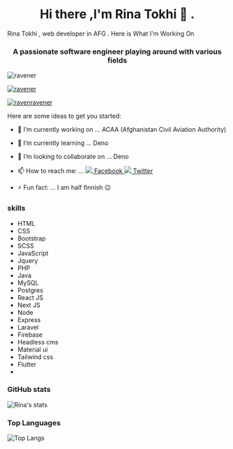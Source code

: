 <h1 align="center">Hi there ,I'm Rina Tokhi 👋 .</h1>

Rina Tokhi ,  web developer in AFG .
 Here is What I'm Working On 


<h3 align="center">A passionate software engineer playing around with various fields</h3>

<p align="left"> <img src="https://komarev.com/ghpvc/?username=ravener&label=Profile%20views&color=0e75b6&style=flat" alt="ravener" /> </p>

<p align="left"> <a href="https://github.com/ryo-ma/github-profile-trophy"><img src="https://github-profile-trophy.vercel.app/?username=ravener" alt="ravener" /></a> </p>

<p align="left"> <a href="https://twitter.com/ravenravener" target="blank"><img src="https://img.shields.io/twitter/follow/ravenravener?logo=twitter&style=for-the-badge" alt="ravenravener" /></a> </p>




Here are some ideas to get you started:

- 🔭 I’m currently working on ... ACAA (Afghanistan Civil Aviation Authority)
- 🌱 I’m currently learning ...  Deno
- 👯 I’m looking to collaborate on ... Deno
- 📫 How to reach me: ... 
[ <img src="https://img.icons8.com/fluent/35/000000/facebook-new.png"/> Facebook ](https://www.facebook.com/rina.tokhi.3) 
[ <img src="https://img.icons8.com/fluent/35/000000/twitter.png"/> Twitter ](https://twitter.com/RinaTokhi)

- ⚡ Fun fact: ... I am half finnish  😉



### skills 
- HTML
- CSS
- Bootstrap
- SCSS
- JavaScript 
- Jquery
- PHP
- Java
- MySQL
- Postgres
- React JS
- Next JS
- Node
- Express
- Laravel
- Firebase
- Headless cms
- Material ui
- Tailwind css
- Flutter
- 


### GitHub stats

![Rina's stats](https://github-readme-stats.vercel.app/api?username=Rina-Tokhi&count_private=true&show_icons=true&theme=radical)

### Top Languages 

![Top Langs](https://github-readme-stats.vercel.app/api/top-langs/?username=Rina-Tokhi&show_icons=true&theme=radical)

